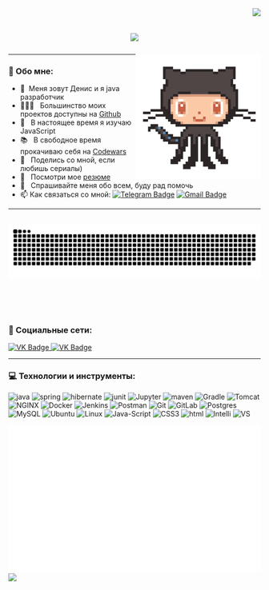 <img align="right" src="https://visitor-badge.laobi.icu/badge?page_id=DenisStrykov.DenisStrykov">

<h1 align="center">
  <a href="https://git.io/typing-svg">
    <img src="https://readme-typing-svg.herokuapp.com/?color=337DF7FF&lines=Приветствую!+👋;Меня+зовут+Денис+....;Искренне+рад+встречи+!!!&center=true&size=30">
  </a>
</h1>

<img align='right' src='https://github.com/DenisStrykov/DenisStrykov/blob/main/source/octocat-anime.gif?raw=true' width='250'>


---
### 🧐 Обо мне:

- 🤝 &nbsp;Меня зовут Денис и я java разработчик
- 👨🏻‍💻 &nbsp; Большинство моих проектов доступны на [Github](https://github.com/DenisStrykov?tab=repositories)
- 🌱 &nbsp; В настоящее время я изучаю JavaScript
- 📚 &nbsp; В свободное время прокачиваю себя на [Codewars](https://www.codewars.com) 
- 🎨 &nbsp; Поделись со мной, если любишь сериалы)
- 📝 &nbsp; Посмотри мое [резюме](https://obninsk.hh.ru/resume/3563f33eff0c7c78b80039ed1f6d7754733769)
- 💬 &nbsp; Спрашивайте меня обо всем, буду рад помочь
- 📫 Как связаться со мной: [![Telegram Badge](https://img.shields.io/badge/-StrykovDenis-blue?style=flat&logo=Telegram&logoColor=white)](https://t.me/stryk_bro) [![Gmail Badge](https://img.shields.io/badge/-Gmail-red?style=flat&logo=Gmail&logoColor=white)](mailto:strykov2010g@gmail.com)
---

<div align="center">
  <br>
  <img alt="snake eating my contributions" src="https://raw.githubusercontent.com/DenisStrykov/DenisStrykov/output/github-contribution-grid-snake-dark.svg" />
  
  <br/><br/><br/>
</div>


### 🤝 Социальные сети:

  <div id="badges">
    <a href="https://vk.com/id101843182" target="_blank">
      <img src="https://cdn-icons-png.flaticon.com/512/145/145813.png" width="60" height="60" alt="VK Badge"/>
    </a>
    <a href="https://wa.me/79533378775" target="_blank">
      <img src="https://cdn.icon-icons.com/icons2/1195/PNG/512/1490889687-whats-app_82529.png" width="60" height="60" alt="VK Badge"/>
    </a>
  </div>

---

### 💻 Технологии и инструменты:

<div align="left">
  <img src="https://i.ibb.co/0jnsxk6/java.png" title="java" alt="java" width="60" height="60"/>
  <img src="https://i.ibb.co/tKnTngK/spring.png" title="spring" alt="spring" width="60" height="60"/>
  <img src="https://i.ibb.co/j4XxFVg/Hibernate.png" title="hibernate" alt="hibernate" width="60" height="60"/>
  <img src="https://i.ibb.co/HVQ7X9c/JUnit.png" title="junit" alt="junit" width="60" height="60"/>
  <img src="https://i.ibb.co/w4Zf6gm/Jupyter.png" title="Jupyter" alt="Jupyter" width="60" height="60"/>
  <img src="https://i.ibb.co/8BBDg64/Apache-Maven.png" title="maven" alt="maven" width="60" height="60"/>
  <img src="https://i.ibb.co/D7hwBRr/Gradle.png" title="Gradle" alt="Gradle" width="60" height="60"/>
  <img src="https://i.ibb.co/SQBNzWD/Apache-Tomcat.png" title="Tomcat" alt="Tomcat" width="60" height="60"/>
  <img src="https://i.ibb.co/XjY988B/NGINX.png" title="NGINX" alt="NGINX" width="60" height="60"/>
  <img src="https://i.ibb.co/QN1Jzbg/Docker.png" title="Docker" alt="Docker" width="60" height="60"/>
  <img src="https://i.ibb.co/r516hPC/Jenkins.png" title="Jenkins" alt="Jenkins" width="60" height="60"/>
  <img src="https://i.ibb.co/k99Z5vh/Postman.png" title="Postman" alt="Postman" width="60" height="60"/>
  <img src="https://i.ibb.co/z7HBLGK/Git.png" title="Git" alt="Git" width="60" height="60"/>
  <img src="https://i.ibb.co/g71jxcZ/GitLab.png" title="GitLab" alt="GitLab" width="60" height="60"/>
  <img src="https://i.ibb.co/tZmscjM/Postgres-SQL.png" title="Postgres" alt="Postgres" width="60" height="60"/>
  <img src="https://i.ibb.co/TcQDJf8/MySQL.png" title="MySQL" alt="MySQL" width="60" height="60"/>
  <img src="https://i.ibb.co/sCCxYDw/Ubuntu.png" title="Ubuntu" alt="Ubuntu" width="60" height="60"/>
  <img src="https://i.ibb.co/j4m8XsZ/Linux.png" title="Linux" alt="Linux" width="60" height="60"/>
  <img src="https://i.ibb.co/r4gcPgR/Java-Script.png" title="Java-Script" alt="Java-Script" width="60" height="60"/>
  <img src="https://i.ibb.co/zXcy9GZ/CSS3.png" title="CSS3" alt="CSS3" width="60" height="60"/>
  <img src="https://i.ibb.co/grBHvXG/html.png" title="html" alt="html" width="60" height="60"/>
  <img src="https://i.ibb.co/d7QM1D9/Intelli-J-IDEA.png" title="Intelli" alt="Intelli" width="60" height="60"/>
  <img src="https://i.ibb.co/JBTvgxG/Visual-Studio-Code-VS-Code.png" title="VS" alt="VS" width="60" height="60"/>
</div>


![](https://github.com/DenisStrykov/DenisStrykov/blob/master/generated/overview.svg)
![](https://github.com/sw-yx/sw-yx/blob/master/generated/languages.svg)


